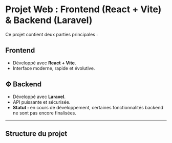 # Projet Web : Frontend (React + Vite) & Backend (Laravel)

Ce projet contient deux parties principales :

##  Frontend
- Développé avec **React + Vite**.
- Interface moderne, rapide et évolutive.

## ⚙️ Backend
- Développé avec **Laravel**.
- API puissante et sécurisée.
- **Statut :** en cours de développement, certaines fonctionnalités backend ne sont pas encore finalisées.

---

##  Structure du projet

